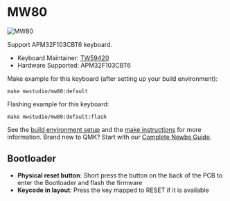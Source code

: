 # MW80

![MW80](https://i.imgur.com/ygcLrhz.png)

Support APM32F103CBT6 keyboard.

* Keyboard Maintainer: [TW59420](https://github.com/TW59420)
* Hardware Supported: APM32F103CBT6

Make example for this keyboard (after setting up your build environment):

    make mwstudio/mw80:default 

Flashing example for this keyboard:

    make mwstudio/mw80:default:flash

See the [build environment setup](https://docs.qmk.fm/#/getting_started_build_tools) and the [make instructions](https://docs.qmk.fm/#/getting_started_make_guide) for more information. Brand new to QMK? Start with our [Complete Newbs Guide](https://docs.qmk.fm/#/newbs).

## Bootloader
* **Physical reset button**: Short press the button on the back of the PCB to enter the Bootloader and flash the firmware
* **Keycode in layout**: Press the key mapped to RESET if it is available
